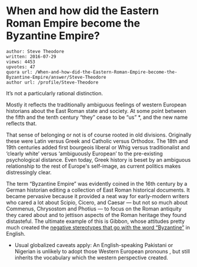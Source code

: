 # When and how did the Eastern Roman Empire become the Byzantine Empire?

	author: Steve Theodore
	written: 2016-07-29
	views: 4453
	upvotes: 47
	quora url: /When-and-how-did-the-Eastern-Roman-Empire-become-the-Byzantine-Empire/answer/Steve-Theodore
	author url: /profile/Steve-Theodore


It’s not a particularly rational distinction.

Mostly it reflects the traditionally ambiguous feelings of western European historians about the East Roman state and society. At some point between the fifth and the tenth century “they” cease to be “us” *, and the new name reflects that.

That sense of belonging or not is of course rooted in old divisions. Originally these were Latin versus Greek and Catholic versus Orthodox. The 18th and 19th centuries added first bourgeois liberal or Whig versus traditionalist and ‘clearly white’ versus ‘ambiguously European’ to the pre-existing psychological distance. Even today, Greek history is beset by an ambiguous relationship to the rest of Europe's self-image, as current politics makes distressingly clear.

The term “Byzantine Empire” was evidently coined in the 16th century by a German historian editing a collection of East Roman historical documents. It became pervasive because it provided a neat way for early-modern writers who cared a lot about Scipio, Cicero, and Caesar — but not so much about Commenus, Chrysostom and Photius — to focus on the Roman antiquity they cared about and to jettison aspects of the Roman heritage they found distasteful. The ultimate example of this is Gibbon, whose attitudes pretty much created the [negative stereotypes that go with the word “Byzantine”](https://www.quora.com/Was-the-Byzantine-Empire-actually-byzantine-If-so-how) in English.



* Usual globalized caveats apply: An English-speaking Pakistani or Nigerian is unlikely to adopt those Western European pronouns , but still inherits the vocabulary which the western perspective created.

